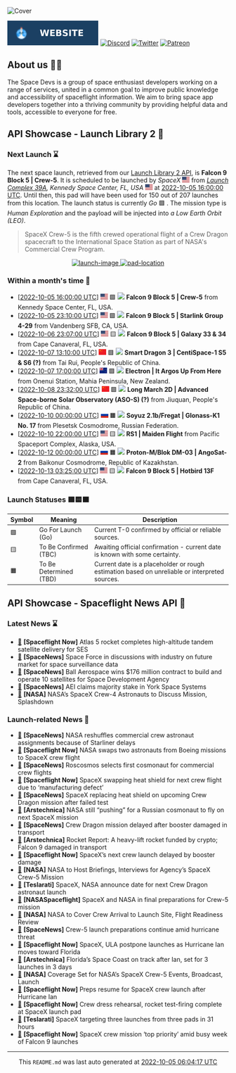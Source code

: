 ![Cover](https://raw.githubusercontent.com/TheSpaceDevs/Tutorials/main/assets/tsd_cover.png)


[![Website](https://raw.githubusercontent.com/TheSpaceDevs/Tutorials/e36b2c250ce7fcd4a801c1ed6cb1f9f9d031696b/assets/badge_tsd_website.svg)](https://thespacedevs.com/)
[![Discord](https://img.shields.io/badge/Discord-%237289DA.svg?style=for-the-badge&logo=discord&logoColor=white)](https://discord.gg/p7ntkNA)
[![Twitter](https://img.shields.io/badge/Twitter-%231DA1F2.svg?style=for-the-badge&logo=Twitter&logoColor=white)](https://twitter.com/TheSpaceDevs)
[![Patreon](https://img.shields.io/badge/Patreon-F96854?style=for-the-badge&logo=patreon&logoColor=white)](https://www.patreon.com/TheSpaceDevs)

## About us 🧑‍🚀
The Space Devs is a group of space enthusiast developers working on a range of
services, united in a common goal to improve public knowledge and accessibility
of spaceflight information. We aim to bring space app developers together into a
thriving community by providing helpful data and tools, accessible to everyone
for free.

## API Showcase - Launch Library 2 🚀

### Next Launch ⌛
The next space launch, retrieved from our
<a href="https://thespacedevs.com/llapi">Launch Library 2 API</a>, is
**Falcon 9 Block 5 | Crew-5**. It is scheduled to be launched by *SpaceX*
<img width="17" src="https://raw.githubusercontent.com/lipis/flag-icons/main/flags/4x3/us.svg" />
from *<a href="https://en.wikipedia.org/wiki/Kennedy_Space_Center_Launch_Complex_39#Launch_Pad_39A">Launch Complex 39A</a>, Kennedy Space Center, FL, USA*
<img width="17" src="https://raw.githubusercontent.com/lipis/flag-icons/main/flags/4x3/us.svg" />
at <a href="https://www.timeanddate.com/worldclock/fixedtime.html?iso=20221005T160000">2022-10-05 16:00:00 UTC</a>.  Until
then, this pad will have been used for 150
out of 207 launches from this location. The launch status is currently
*Go* 🟩 . The mission type is
*Human Exploration* and the payload will be injected
into *a Low Earth Orbit
(LEO)*.
<br>
<blockquote>
  SpaceX Crew-5 is the fifth crewed operational flight of a Crew Dragon spacecraft to the International Space Station as part of NASA's Commercial Crew Program.
</blockquote>

<p float="left" align="center">
  <a href="https://en.wikipedia.org/wiki/Falcon_9" >
    <img alt="launch-image" height="200" src="https://spacelaunchnow-prod-east.nyc3.digitaloceanspaces.com/media/launch_images/falcon2520925_image_20221002021819.jpeg" />
  </a>
  <a href="http://maps.google.com/maps?q=28.608+N,+80.604+W" >
    <img alt="pad-location" height="200" src="https://spacelaunchnow-prod-east.nyc3.digitaloceanspaces.com/media/launch_images/location_27_20200803142447.jpg"  />
  </a>
</p>

### Within a month's time 📅
- \[<a href="https://www.timeanddate.com/worldclock/fixedtime.html?iso=20221005T160000">2022-10-05 16:00:00 UTC</a>\]  <img width="17" src="https://raw.githubusercontent.com/lipis/flag-icons/main/flags/4x3/us.svg" /> 🟩  <a href="https://www.google.com/calendar/render?action=TEMPLATE&text=Falcon 9 Block 5 | Crew-5&location=Kennedy Space Center, FL, USA&dates=20221005T160000Z%2F20221005T160000Z"><img border="0" width="15" src="https://upload.wikimedia.org/wikipedia/commons/a/a5/Google_Calendar_icon_%282020%29.svg"></a> **Falcon 9 Block 5 | Crew-5** from Kennedy Space Center, FL, USA.
- \[<a href="https://www.timeanddate.com/worldclock/fixedtime.html?iso=20221005T231000">2022-10-05 23:10:00 UTC</a>\]  <img width="17" src="https://raw.githubusercontent.com/lipis/flag-icons/main/flags/4x3/us.svg" /> 🟩  <a href="https://www.google.com/calendar/render?action=TEMPLATE&text=Falcon 9 Block 5 | Starlink Group 4-29&location=Vandenberg SFB, CA, USA&dates=20221005T231000Z%2F20221005T231000Z"><img border="0" width="15" src="https://upload.wikimedia.org/wikipedia/commons/a/a5/Google_Calendar_icon_%282020%29.svg"></a> **Falcon 9 Block 5 | Starlink Group 4-29** from Vandenberg SFB, CA, USA.
- \[<a href="https://www.timeanddate.com/worldclock/fixedtime.html?iso=20221006T230700">2022-10-06 23:07:00 UTC</a>\]  <img width="17" src="https://raw.githubusercontent.com/lipis/flag-icons/main/flags/4x3/us.svg" /> 🟨  <a href="https://www.google.com/calendar/render?action=TEMPLATE&text=Falcon 9 Block 5 | Galaxy 33 &amp; 34&location=Cape Canaveral, FL, USA&dates=20221006T230700Z%2F20221007T001400Z"><img border="0" width="15" src="https://upload.wikimedia.org/wikipedia/commons/a/a5/Google_Calendar_icon_%282020%29.svg"></a> **Falcon 9 Block 5 | Galaxy 33 & 34** from Cape Canaveral, FL, USA.
- \[<a href="https://www.timeanddate.com/worldclock/fixedtime.html?iso=20221007T131000">2022-10-07 13:10:00 UTC</a>\]  <img width="17" src="https://raw.githubusercontent.com/lipis/flag-icons/main/flags/4x3/cn.svg" /> 🟩  <a href="https://www.google.com/calendar/render?action=TEMPLATE&text=Smart Dragon 3 | CentiSpace-1 S5 &amp; S6 (?)&location=Tai Rui, People&#x27;s Republic of China&dates=20221007T131000Z%2F20221007T133900Z"><img border="0" width="15" src="https://upload.wikimedia.org/wikipedia/commons/a/a5/Google_Calendar_icon_%282020%29.svg"></a> **Smart Dragon 3 | CentiSpace-1 S5 & S6 (?)** from Tai Rui, People's Republic of China.
- \[<a href="https://www.timeanddate.com/worldclock/fixedtime.html?iso=20221007T170000">2022-10-07 17:00:00 UTC</a>\]  <img width="17" src="https://raw.githubusercontent.com/lipis/flag-icons/main/flags/4x3/nz.svg" /> 🟩  <a href="https://www.google.com/calendar/render?action=TEMPLATE&text=Electron | It Argos Up From Here&location=Onenui Station, Mahia Peninsula, New Zealand&dates=20221007T170000Z%2F20221007T180000Z"><img border="0" width="15" src="https://upload.wikimedia.org/wikipedia/commons/a/a5/Google_Calendar_icon_%282020%29.svg"></a> **Electron | It Argos Up From Here** from Onenui Station, Mahia Peninsula, New Zealand.
- \[<a href="https://www.timeanddate.com/worldclock/fixedtime.html?iso=20221008T233200">2022-10-08 23:32:00 UTC</a>\]  <img width="17" src="https://raw.githubusercontent.com/lipis/flag-icons/main/flags/4x3/cn.svg" /> 🟩  <a href="https://www.google.com/calendar/render?action=TEMPLATE&text=Long March 2D | Advanced Space-borne Solar Observatory (ASO-S) (?)&location=Jiuquan, People&#x27;s Republic of China&dates=20221008T233200Z%2F20221008T235900Z"><img border="0" width="15" src="https://upload.wikimedia.org/wikipedia/commons/a/a5/Google_Calendar_icon_%282020%29.svg"></a> **Long March 2D | Advanced Space-borne Solar Observatory (ASO-S) (?)** from Jiuquan, People's Republic of China.
- \[<a href="https://www.timeanddate.com/worldclock/fixedtime.html?iso=20221010T000000">2022-10-10 00:00:00 UTC</a>\]  <img width="17" src="https://raw.githubusercontent.com/lipis/flag-icons/main/flags/4x3/ru.svg" /> 🟧  <a href="https://www.google.com/calendar/render?action=TEMPLATE&text=Soyuz 2.1b/Fregat | Glonass-K1 No. 17&location=Plesetsk Cosmodrome, Russian Federation&dates=20221010T000000Z%2F20221010T000000Z"><img border="0" width="15" src="https://upload.wikimedia.org/wikipedia/commons/a/a5/Google_Calendar_icon_%282020%29.svg"></a> **Soyuz 2.1b/Fregat | Glonass-K1 No. 17** from Plesetsk Cosmodrome, Russian Federation.
- \[<a href="https://www.timeanddate.com/worldclock/fixedtime.html?iso=20221010T220000">2022-10-10 22:00:00 UTC</a>\]  <img width="17" src="https://raw.githubusercontent.com/lipis/flag-icons/main/flags/4x3/us.svg" /> 🟨  <a href="https://www.google.com/calendar/render?action=TEMPLATE&text=RS1 | Maiden Flight&location=Pacific Spaceport Complex, Alaska, USA&dates=20221010T220000Z%2F20221011T013000Z"><img border="0" width="15" src="https://upload.wikimedia.org/wikipedia/commons/a/a5/Google_Calendar_icon_%282020%29.svg"></a> **RS1 | Maiden Flight** from Pacific Spaceport Complex, Alaska, USA.
- \[<a href="https://www.timeanddate.com/worldclock/fixedtime.html?iso=20221012T000000">2022-10-12 00:00:00 UTC</a>\]  <img width="17" src="https://raw.githubusercontent.com/lipis/flag-icons/main/flags/4x3/ru.svg" /> 🟧  <a href="https://www.google.com/calendar/render?action=TEMPLATE&text=Proton-M/Blok DM-03 | AngoSat-2&location=Baikonur Cosmodrome, Republic of Kazakhstan&dates=20221012T000000Z%2F20221012T000000Z"><img border="0" width="15" src="https://upload.wikimedia.org/wikipedia/commons/a/a5/Google_Calendar_icon_%282020%29.svg"></a> **Proton-M/Blok DM-03 | AngoSat-2** from Baikonur Cosmodrome, Republic of Kazakhstan.
- \[<a href="https://www.timeanddate.com/worldclock/fixedtime.html?iso=20221013T032500">2022-10-13 03:25:00 UTC</a>\]  <img width="17" src="https://raw.githubusercontent.com/lipis/flag-icons/main/flags/4x3/us.svg" /> 🟨  <a href="https://www.google.com/calendar/render?action=TEMPLATE&text=Falcon 9 Block 5 | Hotbird 13F&location=Cape Canaveral, FL, USA&dates=20221013T032500Z%2F20221013T052400Z"><img border="0" width="15" src="https://upload.wikimedia.org/wikipedia/commons/a/a5/Google_Calendar_icon_%282020%29.svg"></a> **Falcon 9 Block 5 | Hotbird 13F** from Cape Canaveral, FL, USA.


### Launch Statuses 🟩🟨🟧
<p align="center">
    <table class="tg">
    <thead>
      <tr>
        <th class="tg-0pky">Symbol</th>
        <th class="tg-0pky">Meaning</th>
        <th class="tg-0pky">Description</th>
      </tr>
    </thead>
    <tbody>
      <tr>
        <td class="tg-0pky">🟩</td>
        <td class="tg-0pky">Go For Launch (Go)</td>
        <td class="tg-0pky">Current T-0 confirmed by official or reliable sources.</td>
      </tr>
      <tr>
        <td class="tg-0pky">🟨</td>
        <td class="tg-0pky">To Be Confirmed (TBC)</td>
        <td class="tg-0pky">Awaiting official confirmation - current date is known with some certainty.</td>
      </tr>
      <tr>
        <td class="tg-0pky">🟧</td>
        <td class="tg-0pky">To Be Determined (TBD)</td>
        <td class="tg-0pky">Current date is a placeholder or rough estimation based on unreliable or interpreted sources.</td>
      </tr>
    </tbody>
    </table>
</p>

## API Showcase - Spaceflight News API 📰

### Latest News ⌛
- <a href="https://spaceflightnow.com/2022/10/05/atlas-5-rocket-completes-high-altitude-tandem-satellite-delivery-for-ses/" >🔗</a> **[Spaceflight Now]** Atlas 5 rocket completes high-altitude tandem satellite delivery for SES
- <a href="https://spacenews.com/space-force-in-discussions-with-industry-on-future-market-for-space-surveillance-data/" >🔗</a> **[SpaceNews]** Space Force in discussions with industry on future market for space surveillance data
- <a href="https://spacenews.com/ball-aerospace-wins-176-million-contract-to-build-10-satellites-for-space-development-agency/" >🔗</a> **[SpaceNews]** Ball Aerospace wins $176 million contract to build and operate 10 satellites for Space Development Agency
- <a href="https://spacenews.com/aei-acquires-york-stake/" >🔗</a> **[SpaceNews]** AEI claims majority stake in York Space Systems
- <a href="http://www.nasa.gov/press-release/nasa-s-spacex-crew-4-astronauts-to-discuss-mission-splashdown" >🔗</a> **[NASA]** NASA’s SpaceX Crew-4 Astronauts to Discuss Mission, Splashdown


### Launch-related News 🚀

- <a href="https://spacenews.com/nasa-reshuffles-commercial-crew-astronaut-assignments-because-of-starliner-delays/" >🔗</a> **[SpaceNews]** NASA reshuffles commercial crew astronaut assignments because of Starliner delays
- <a href="https://spaceflightnow.com/2021/10/07/nasa-reassigns-two-astronauts-from-boeing-missions-to-spacex-crew-flight/" >🔗</a> **[Spaceflight Now]** NASA swaps two astronauts from Boeing missions to SpaceX crew flight
- <a href="https://spacenews.com/roscosmos-selects-first-cosmonaut-for-commercial-crew-flights/" >🔗</a> **[SpaceNews]** Roscosmos selects first cosmonaut for commercial crew flights
- <a href="https://spaceflightnow.com/2022/05/24/spacex-swapping-heat-shield-for-next-crew-mission-due-to-manufacturing-defect/" >🔗</a> **[Spaceflight Now]** SpaceX swapping heat shield for next crew flight due to ‘manufacturing defect’
- <a href="https://spacenews.com/spacex-replacing-heat-shield-on-upcoming-crew-dragon-mission-after-failed-test/" >🔗</a> **[SpaceNews]** SpaceX replacing heat shield on upcoming Crew Dragon mission after failed test
- <a href="https://arstechnica.com/science/2022/06/nasa-still-pushing-for-a-russian-cosmonaut-to-fly-on-next-spacex-mission/" >🔗</a> **[Arstechnica]** NASA still “pushing” for a Russian cosmonaut to fly on next SpaceX mission
- <a href="https://spacenews.com/crew-dragon-mission-delayed-after-booster-damaged-in-transport/" >🔗</a> **[SpaceNews]** Crew Dragon mission delayed after booster damaged in transport
- <a href="https://arstechnica.com/science/2022/07/rocket-report-a-heavy-lift-rocket-funded-by-crypto-falcon-9-damaged-in-transport/" >🔗</a> **[Arstechnica]** Rocket Report: A heavy-lift rocket funded by crypto; Falcon 9 damaged in transport
- <a href="https://spaceflightnow.com/2022/07/25/spacexs-next-crew-launch-delayed-by-booster-damage/" >🔗</a> **[Spaceflight Now]** SpaceX’s next crew launch delayed by booster damage
- <a href="http://www.nasa.gov/press-release/nasa-to-host-briefings-interviews-for-agency-s-spacex-crew-5-mission" >🔗</a> **[NASA]** NASA to Host Briefings, Interviews for Agency’s SpaceX Crew-5 Mission
- <a href="https://www.teslarati.com/spacex-nasa-astronaut-launch-russian-cosmonaut/" >🔗</a> **[Teslarati]** SpaceX, NASA announce date for next Crew Dragon astronaut launch
- <a href="https://www.nasaspaceflight.com/2022/09/crew-5-preperations/" >🔗</a> **[NASASpaceflight]** SpaceX and NASA in final preparations for Crew-5 mission
- <a href="http://www.nasa.gov/press-release/nasa-to-cover-crew-arrival-to-launch-site-flight-readiness-review" >🔗</a> **[NASA]** NASA to Cover Crew Arrival to Launch Site, Flight Readiness Review
- <a href="https://spacenews.com/crew-5-launch-preparations-continue-amid-hurricane-threat/" >🔗</a> **[SpaceNews]** Crew-5 launch preparations continue amid hurricane threat
- <a href="https://spaceflightnow.com/2022/09/28/spacex-ula-postpone-launches-as-hurricane-ian-threatens-florida/" >🔗</a> **[Spaceflight Now]** SpaceX, ULA postpone launches as Hurricane Ian moves toward Florida
- <a href="https://arstechnica.com/science/2022/09/floridas-space-coast-on-track-after-ian-set-for-3-launches-in-3-days/" >🔗</a> **[Arstechnica]** Florida’s Space Coast on track after Ian, set for 3 launches in 3 days
- <a href="http://www.nasa.gov/press-release/coverage-set-for-nasa-s-spacex-crew-5-events-broadcast-launch" >🔗</a> **[NASA]** Coverage Set for NASA’s SpaceX Crew-5 Events, Broadcast, Launch
- <a href="https://spaceflightnow.com/2022/10/01/preps-resume-for-spacex-crew-launch-after-hurricane-ian/" >🔗</a> **[Spaceflight Now]** Preps resume for SpaceX crew launch after Hurricane Ian
- <a href="https://spaceflightnow.com/2022/10/02/crew-dress-rehearsal-rocket-test-firing-complete-at-spacex-launch-pad/" >🔗</a> **[Spaceflight Now]** Crew dress rehearsal, rocket test-firing complete at SpaceX launch pad
- <a href="https://www.teslarati.com/spacex-three-launches-three-pads-one-week/" >🔗</a> **[Teslarati]** SpaceX targeting three launches from three pads in 31 hours
- <a href="https://spaceflightnow.com/2022/10/03/spacex-crew-mission-top-priority-amid-busy-week-of-falcon-9-launches/" >🔗</a> **[Spaceflight Now]** SpaceX crew mission ‘top priority’ amid busy week of Falcon 9 launches


<hr>
  <div align="center">
  This <code>README.md</code> was last auto generated at <a href="https://www.timeanddate.com/worldclock/fixedtime.html?iso=20221005T060417">2022-10-05 06:04:17 UTC</a>
  <br>
  <!-- <a href="https://medium.com/@g.h.garrett" target="_blank">Learn to add space launches to your profile here!</a> -->
</div>